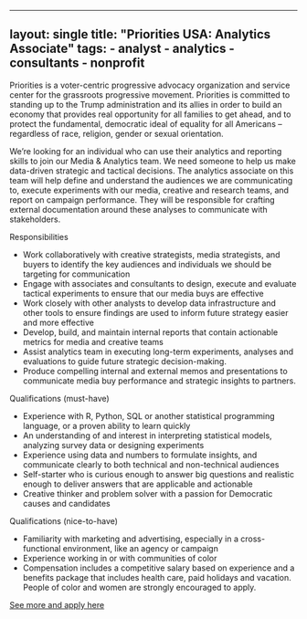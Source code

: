 ---
layout: single
title:  "Priorities USA: Analytics Associate"
tags: 
    - analyst
    - analytics
    - consultants
    - nonprofit
 ---

Priorities is a voter-centric progressive advocacy organization and service center for the grassroots progressive movement. Priorities is committed to standing up to the Trump administration and its allies in order to build an economy that provides real opportunity for all families to get ahead, and to protect the fundamental, democratic ideal of equality for all Americans – regardless of race, religion, gender or sexual orientation.

We’re looking for an individual who can use their analytics and reporting skills to join our Media & Analytics team. We need someone to help us make data-driven strategic and tactical decisions. The analytics associate on this team will help define and understand the audiences we are communicating to, execute experiments with our media, creative and research teams, and report on campaign performance. They will be responsible for crafting external documentation around these analyses to communicate with stakeholders.

Responsibilities
* Work collaboratively with creative strategists, media strategists, and buyers to identify the key audiences and individuals we should be targeting for communication
* Engage with associates and consultants to design, execute and evaluate tactical experiments to ensure that our media buys are effective
* Work closely with other analysts to develop data infrastructure and other tools to ensure findings are used to inform future strategy easier and more effective
* Develop, build, and maintain internal reports that contain actionable metrics for media and creative teams
* Assist analytics team in executing long-term experiments, analyses and evaluations to guide future strategic decision-making.
* Produce compelling internal and external memos and presentations to communicate media buy performance and strategic insights to partners.

Qualifications (must-have)
* Experience with R, Python, SQL or another statistical programming language, or a proven ability to learn quickly
* An understanding of and interest in interpreting statistical models, analyzing survey data or designing experiments
* Experience using data and numbers to formulate insights, and communicate clearly to both technical and non-technical audiences
* Self-starter who is curious enough to answer big questions and realistic enough to deliver answers that are applicable and actionable
* Creative thinker and problem solver with a passion for Democratic causes and candidates

Qualifications (nice-to-have)
* Familiarity with marketing and advertising, especially in a cross-functional environment, like an agency or campaign
* Experience working in or with communities of color
* Compensation includes a competitive salary based on experience and a benefits package that includes health care, paid holidays and vacation. People of color and women are strongly encouraged to apply.

[See more and apply here](https://jobs.lever.co/priorities/5f0d0160-a1f7-46a0-8c3b-19f885088136)
